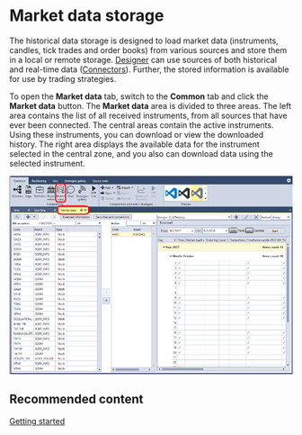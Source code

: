 # Market data storage

The historical data storage is designed to load market data (instruments, candles, tick trades and order books) from various sources and store them in a local or remote storage. [Designer](Designer.md) can use sources of both historical and real\-time data ([Connectors](API_Connectors.md)). Further, the stored information is available for use by trading strategies.

To open the **Market data** tab, switch to the **Common** tab and click the **Market data** button. The **Market data** area is divided to three areas. The left area contains the list of all received instruments, from all sources that have ever been connected. The central areas contain the active instruments. Using these instruments, you can download or view the downloaded history. The right area displays the available data for the instrument selected in the central zone, and you also can download data using the selected instrument.

![Designer Repository of historical data 00](../images/Designer_Repository_of_historical_data_00.png)

## Recommended content

[Getting started](Designer_Creating_repository_of_historical_data.md)

